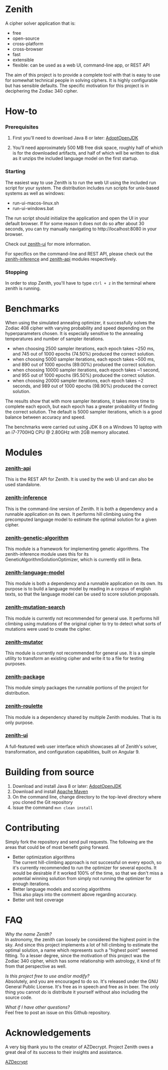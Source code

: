 # Zenith
A cipher solver application that is:
 - free
 - open-source
 - cross-platform
 - cross-browser
 - fast
 - extensible
 - flexible: can be used as a web UI, command-line app, or REST API

The aim of this project is to provide a complete tool with that is easy to use for somewhat technical people in solving ciphers.  It is highly configurable but has sensible defaults.  The specific motivation for this project is in deciphering the Zodiac 340 cipher.

# How-to
### Prerequisites
1. First you'll need to download Java 8 or later: [AdoptOpenJDK](https://adoptopenjdk.net/)

2. You'll need approximately 500 MB free disk space, roughly half of which is for the downloaded artifacts, and half of which will be written to disk as it unzips the included language model on the first startup.  

### Starting
The easiest way to use Zenith is to run the web UI using the included run script for your system.  The distribution includes run scripts for unix-based systems as well as windows:
 - run-ui-macos-linux.sh
 - run-ui-windows.bat

The run script should initialize the application and open the UI in your default browser.  If for some reason it does not do so after about 30 seconds, you can try manually navigating to http://localhost:8080 in your browser.

Check out [zenith-ui](zenith-ui/README.md) for more information.

For specifics on the command-line and REST API, please check out the [zenith-inference](zenith-inference/README.md) and [zenith-api](zenith-api/README.md) modules respectively.

### Stopping
In order to stop Zenith, you'll have to type `ctrl + z` in the terminal where zenith is running.

# Benchmarks
When using the simulated annealing optimizer, it successfully solves the Zodiac 408 cipher with varying probability and speed depending on the hyperparameters chosen.  It is especially sensitive to the annealing temperatures and number of sampler iterations.
 - when choosing 2500 sampler iterations, each epoch takes ~250 ms, and 745 out of 1000 epochs (74.50%) produced the correct solution.
 - when choosing 5000 sampler iterations, each epoch takes ~500 ms, and 890 out of 1000 epochs (89.00%) produced the correct solution.
 - when choosing 10000 sampler iterations, each epoch takes ~1 second, and 955 out of 1000 epochs (95.50%) produced the correct solution.
 - when choosing 20000 sampler iterations, each epoch takes ~2 seconds, and 989 out of 1000 epochs (98.90%) produced the correct solution.
 
The results show that with more sampler iterations, it takes more time to complete each epoch, but each epoch has a greater probability of finding the correct solution.  The default is 5000 sampler iterations, which is a good balance between accuracy and speed.

The benchmarks were carried out using JDK 8 on a Windows 10 laptop with an i7-7700HQ CPU @ 2.80GHz with 2GB memory allocated.

# Modules
### [zenith-api](zenith-api/README.md)
This is the REST API for Zenith.  It is used by the web UI and can also be used standalone.
### [zenith-inference](zenith-inference/README.md)
This is the command-line version of Zenith.  It is both a dependency and a runnable application on its own.  It performs hill climbing using the precomputed language model to estimate the optimal solution for a given cipher.
### [zenith-genetic-algorithm](zenith-genetic-algorithm/README.md)
This module is a framework for implementing genetic algorithms.  The zenith-inference module uses this for its GeneticAlgorithmSolutionOptimizer, which is currently still in Beta.
### [zenith-language-model](zenith-language-model/README.md)
This module is both a dependency and a runnable application on its own.  Its purpose is to build a language model by reading in a corpus of english texts, so that the language model can be used to score solution proposals.
### [zenith-mutation-search](zenith-mutation-search/README.md)
This module is currently not recommended for general use.  It performs hill climbing using mutations of the original cipher to try to detect what sorts of mutations were used to create the cipher.
### [zenith-mutator](zenith-mutator/README.md)
This module is currently not recommended for general use.  It is a simple utility to transform an existing cipher and write it to a file for testing purposes.
### [zenith-package](zenith-package/README.md)
This module simply packages the runnable portions of the project for distribution.
### [zenith-roulette](zenith-roulette/README.md)
This module is a dependency shared by multiple Zenith modules.  That is its only purpose.
### [zenith-ui](zenith-ui/README.md)
A full-featured web user interface which showcases all of Zenith's solver, transformation, and configuration capabilities, built on Angular 9.

# Building from source
1. Download and install Java 8 or later: [AdoptOpenJDK](https://adoptopenjdk.net/)
2. Download and install [Apache Maven](https://maven.apache.org/download.cgi)
3. On the command line, change directory to the top-level directory where you cloned the Git repository
4. Issue the command `mvn clean install`

# Contributing
Simply fork the repository and send pull requests.  The following are the areas that could be of most benefit going forward.
* Better optimization algorithms \
   The current hill-climbing approach is not successful on every epoch, so it's currently recommended to run the optimizer for several epochs.  It would be desirable if it worked 100% of the time, so that we don't miss a potential winning solution from simply not running the optimizer for enough iterations.
* Better language models and scoring algorithms \
   This also plays into the comment above regarding accuracy.
* Better unit test coverage

# FAQ
*Why the name Zenith?* \
In astronomy, the zenith can loosely be considered the highest point in the sky.  And since this project implements a lot of hill climbing to estimate the optimal solution, a name which represents such a "highest point" seemed fitting.  To a lesser degree, since the motivation of this project was the Zodiac 340 cipher, which has some relationship with astrology, it kind of fit from that perspective as well.

*Is this project free to use and/or modify?* \
Absolutely, and you are encouraged to do so.  It's released under the GNU General Public License.  It's free as in speech and free as in beer.  The only thing you cannot do is distribute it yourself without also including the source code.

*What if I have other questions?* \
Feel free to post an issue on this Github repository.

# Acknowledgements
A very big thank you to the creator of AZDecrypt.  Project Zenith owes a great deal of its success to their insights and assistance.

[AZDecrypt](http://zodiackillersite.com/viewtopic.php?f=81&t=3198)